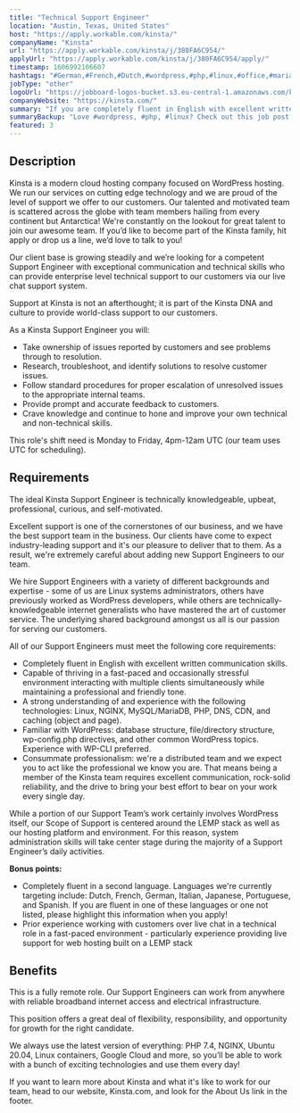 ```yaml
---
title: "Technical Support Engineer"
location: "Austin, Texas, United States"
host: "https://apply.workable.com/kinsta/"
companyName: "Kinsta"
url: "https://apply.workable.com/kinsta/j/380FA6C954/"
applyUrl: "https://apply.workable.com/kinsta/j/380FA6C954/apply/"
timestamp: 1606992106607
hashtags: "#German,#French,#Dutch,#wordpress,#php,#linux,#office,#mariadb,#mysql,#English"
jobType: "other"
logoUrl: "https://jobboard-logos-bucket.s3.eu-central-1.amazonaws.com/kinsta"
companyWebsite: "https://kinsta.com/"
summary: "If you are completely fluent in English with excellent written communication skills, consider applying to Kinsta's job post for a new technical support engineer."
summaryBackup: "Love #wordpress, #php, #linux? Check out this job post!"
featured: 3
---
```


## Description

Kinsta is a modern cloud hosting company focused on WordPress hosting. We run our services on cutting edge technology and we are proud of the level of support we offer to our customers. Our talented and motivated team is scattered across the globe with team members hailing from every continent but Antarctica! We're constantly on the lookout for great talent to join our awesome team. If you’d like to become part of the Kinsta family, hit apply or drop us a line, we’d love to talk to you!

Our client base is growing steadily and we’re looking for a competent Support Engineer with exceptional communication and technical skills who can provide enterprise level technical support to our customers via our live chat support system.

Support at Kinsta is not an afterthought; it is part of the Kinsta DNA and culture to provide world-class support to our customers.

As a Kinsta Support Engineer you will:

*   Take ownership of issues reported by customers and see problems through to resolution.
*   Research, troubleshoot, and identify solutions to resolve customer issues.
*   Follow standard procedures for proper escalation of unresolved issues to the appropriate internal teams.
*   Provide prompt and accurate feedback to customers.
*   Crave knowledge and continue to hone and improve your own technical and non-technical skills.

This role's shift need is Monday to Friday, 4pm-12am UTC (our team uses UTC for scheduling).

## Requirements

The ideal Kinsta Support Engineer is technically knowledgeable, upbeat, professional, curious, and self-motivated.

Excellent support is one of the cornerstones of our business, and we have the best support team in the business. Our clients have come to expect industry-leading support and it's our pleasure to deliver that to them. As a result, we're extremely careful about adding new Support Engineers to our team.

We hire Support Engineers with a variety of different backgrounds and expertise - some of us are Linux systems administrators, others have previously worked as WordPress developers, while others are technically-knowledgeable internet generalists who have mastered the art of customer service. The underlying shared background amongst us all is our passion for serving our customers.

All of our Support Engineers must meet the following core requirements:

*   Completely fluent in English with excellent written communication skills.
*   Capable of thriving in a fast-paced and occasionally stressful environment interacting with multiple clients simultaneously while maintaining a professional and friendly tone.
*   A strong understanding of and experience with the following technologies: Linux, NGINX, MySQL/MariaDB, PHP, DNS, CDN, and caching (object and page).
*   Familiar with WordPress: database structure, file/directory structure, wp-config.php directives, and other common WordPress topics. Experience with WP-CLI preferred.
*   Consummate professionalism: we're a distributed team and we expect you to act like the professional we know you are. That means being a member of the Kinsta team requires excellent communication, rock-solid reliability, and the drive to bring your best effort to bear on your work every single day.

While a portion of our Support Team’s work certainly involves WordPress itself, our Scope of Support is centered around the LEMP stack as well as our hosting platform and environment. For this reason, system administration skills will take center stage during the majority of a Support Engineer’s daily activities.

**Bonus points:**

*   Completely fluent in a second language. Languages we're currently targeting include: Dutch, French, German, Italian, Japanese, Portuguese, and Spanish. If you are fluent in one of these languages or one not listed, please highlight this information when you apply!
*   Prior experience working with customers over live chat in a technical role in a fast-paced environment - particularly experience providing live support for web hosting built on a LEMP stack

## Benefits

This is a fully remote role. Our Support Engineers can work from anywhere with reliable broadband internet access and electrical infrastructure.

This position offers a great deal of flexibility, responsibility, and opportunity for growth for the right candidate.

We always use the latest version of everything: PHP 7.4, NGINX, Ubuntu 20.04, Linux containers, Google Cloud and more, so you’ll be able to work with a bunch of exciting technologies and use them every day!

If you want to learn more about Kinsta and what it's like to work for our team, head to our website, Kinsta.com, and look for the About Us link in the footer.

